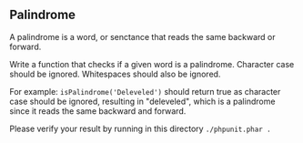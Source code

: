Palindrome
----------

A palindrome is a word, or senctance that reads the same backward or forward.

Write a function that checks if a given word is a palindrome. Character case should be ignored. Whitespaces should also be ignored. 

For example: `isPalindrome('Deleveled')` should return true as character case should be ignored, resulting in "deleveled", which is a palindrome since it reads the same backward and forward.

Please verify your result by running in this directory `./phpunit.phar .`